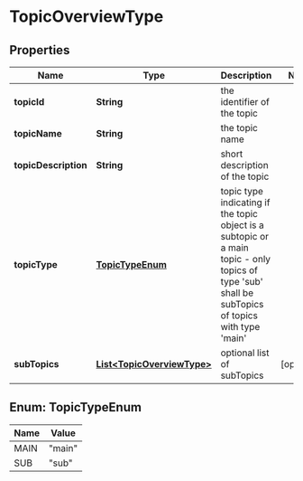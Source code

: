 
# TopicOverviewType

## Properties
Name | Type | Description | Notes
------------ | ------------- | ------------- | -------------
**topicId** | **String** | the identifier of the topic | 
**topicName** | **String** | the topic name | 
**topicDescription** | **String** | short description of the topic | 
**topicType** | [**TopicTypeEnum**](#TopicTypeEnum) | topic type indicating if the topic object is a subtopic or a main topic - only topics of type &#39;sub&#39; shall be subTopics of topics with type &#39;main&#39; | 
**subTopics** | [**List&lt;TopicOverviewType&gt;**](TopicOverviewType.md) | optional list of subTopics |  [optional]


<a name="TopicTypeEnum"></a>
## Enum: TopicTypeEnum
Name | Value
---- | -----
MAIN | &quot;main&quot;
SUB | &quot;sub&quot;



